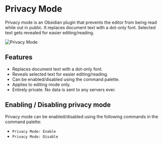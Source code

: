 # Privacy Mode

Privacy mode is an Obsidian plugin that prevents the editor from being read while out in public. It replaces document text with a dot-only font. Selected text gets revealed for easier editing/reading.

![Privacy Mode](https://raw.githubusercontent.com/tiniscule/obsidian-privacy-mode/refs/heads/master/assets/privacy-mode-screenshot.png)


## Features

- Replaces document text with a dot-only font.
- Reveals selected text for easier editing/reading.
- Can be enabled/disabled using the command palette.
- Applies to editing mode only.
- Entirely private. No data is sent to any servers ever.

## Enabling / Disabling privacy mode

Privacy mode can be enabled/disabled using the following commands in the command palette:

- `Privacy Mode: Enable`
- `Privacy Mode: Disable`
